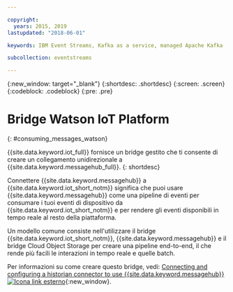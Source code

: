 ```yaml
---

copyright:
  years: 2015, 2019
lastupdated: "2018-06-01"

keywords: IBM Event Streams, Kafka as a service, managed Apache Kafka

subcollection: eventstreams

---
```


{:new_window: target="_blank"}
{:shortdesc: .shortdesc}
{:screen: .screen}
{:codeblock: .codeblock}
{:pre: .pre}


# Bridge Watson IoT Platform
{: #consuming_messages_watson}


{{site.data.keyword.iot_full}} fornisce un bridge gestito che ti consente di creare un collegamento unidirezionale a {{site.data.keyword.messagehub_full}}.
{: shortdesc}

Connettere {{site.data.keyword.messagehub}} a {{site.data.keyword.iot_short_notm}} significa che puoi usare {{site.data.keyword.messagehub}} come una pipeline di eventi per consumare i tuoi eventi di dispositivo da {{site.data.keyword.iot_short_notm}} e per rendere gli eventi disponibili in tempo reale al resto della piattaforma. 

Un modello comune consiste nell'utilizzare il bridge {{site.data.keyword.iot_short_notm}}, {{site.data.keyword.messagehub}} e il bridge Cloud Object Storage per creare una pipeline end-to-end, il che rende più facili le interazioni in tempo reale e quelle batch.

Per informazioni su come creare questo bridge, vedi: [Connecting and configuring a historian connector to use {{site.data.keyword.messagehub}}  ![Icona link esterno](../../icons/launch-glyph.svg "Icona link esterno")](https://www.ibm.com/support/knowledgecenter/SSQP8H/iot/platform/message_hub.html){:new_window}.






